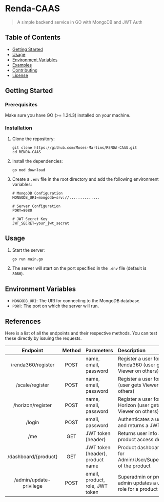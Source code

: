 # Renda-CAAS 
> A simple backend service in GO with MongoDB and JWT Auth

## Table of Contents

- [Getting Started](#getting-started)
- [Usage](#usage)
- [Environment Variables](#environment-variables)
- [Examples](#examples)
- [Contributing](CONTRIBUTING.md)
- [License](LICENSE)
## Getting Started

### Prerequisites

Make sure you have GO (>= 1.24.3) installed on your machine.

### Installation

1. Clone the repository:
    ```properties
    git clone https://github.com/Moses-Martins/RENDA-CAAS.git
    cd RENDA-CAAS
    ```
2. Install the dependencies:
    ```properties
    go mod download
    ```

3. Create a `.env` file in the root directory and add the following environment variables:
    ```properties
    # MongoDB Configuration
    MONGODB_URI=mongodb+srv://..............
   
    # Server Configuration
    PORT=8080 
    
    # JWT Secret Key
    JWT_SECRET=your_jwt_secret
    ```
## Usage

1. Start the server:
    ```sh
    go run main.go
    ```
2. The server will start on the port specified in the `.env` file (default is `8080`).

## Environment Variables

- `MONGODB_URI`: The URI for connecting to the MongoDB database.
- `PORT`: The port on which the server will run.



## References

Here is a list of all the endpoints and their respective methods. You can test these directly by issuing the requests.

| Endpoint | Method | Parameters | Description |
| :------: | :----: | :--------- | :---------- |
| /renda360/register |	POST | name, email, password | Register a user for Renda360 (user gets Viewer on others) |
| /scale/register | POST | name, email, password | Register a user for Scale (user gets Viewer on others) |
| /horizon/register | POST | name, email, password | Register a user for Horizon (user gets Viewer on others) |
| /login | POST | email, password | Authenticates a user and returns a JWT token |
| /me |	GET | JWT token (header) | Returns user info and product access details |
| /dashboard/{product} | GET | JWT token (header), product name | Product dashboard, only for Admin/User/SuperAdmin of the product |
| /admin/update-privilege | POST | email, product, role, JWT token | Superadmin or product admin updates a user's role for a product |
